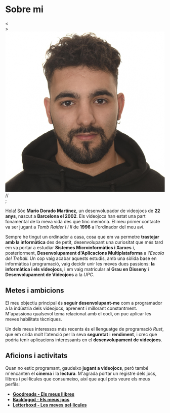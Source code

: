 # Sobre mi

<div class="avatar-container">
  <div class="code-element top-left">&lt;</div>
  <div class="code-element top-right">&gt;</div>
  <img src="../../assets/yo.jpg" alt="La meva foto de perfil" class="avatar-image">
  <div class="code-element bottom-left">//</div>
  <div class="code-element bottom-right">;</div>
</div>

Hola! Sóc **Mario Dorado Martínez**, un desenvolupador de videojocs de **22 anys**, nascut a **Barcelona el 2002**. Els videojocs han estat una part fonamental de la meva vida des que tinc memòria. El meu primer contacte va ser jugant a *Tomb Raider I i II* de **1996** a l'ordinador del meu avi.

Sempre he tingut un ordinador a casa, cosa que em va permetre **trastejar amb la informàtica** des de petit, desenvolupant una curiositat que més tard em va portar a estudiar **Sistemes Microinformàtics i Xarxes** i, posteriorment, **Desenvolupament d'Aplicacions Multiplataforma** a l'*Escola del Treball*. Un cop vaig acabar aquests estudis, amb una sòlida base en informàtica i programació, vaig decidir unir les meves dues passions: **la informàtica i els videojocs**, i em vaig matricular al **Grau en Disseny i Desenvolupament de Videojocs** a la *UPC*.

## Metes i ambicions

El meu objectiu principal és **seguir desenvolupant-me** com a programador a la indústria dels videojocs, aprenent i millorant constantment. M'apassiona qualsevol tema relacionat amb el codi, on puc aplicar les meves habilitats tècniques.

Un dels meus interessos més recents és el llenguatge de programació *Rust*, que em crida molt l'atenció per la seva **seguretat** i **rendiment**, i crec que podria tenir aplicacions interessants en el **desenvolupament de videojocs**.

## Aficions i activitats

Quan no estic programant, gaudeixo **jugant a videojocs**, però també m'encanten el **cinema** i la **lectura**. M'agrada portar un registre dels jocs, llibres i pel·lícules que consumeixo, així que aquí pots veure els meus perfils:

- [**Goodreads - Els meus llibres**](https://www.goodreads.com/mdoradom/)
- [**Backloggd - Els meus jocs**](https://www.backloggd.com/u/mdoradom/)
- [**Letterboxd - Les meves pel·lícules**](https://letterboxd.com/mdoradom/)
